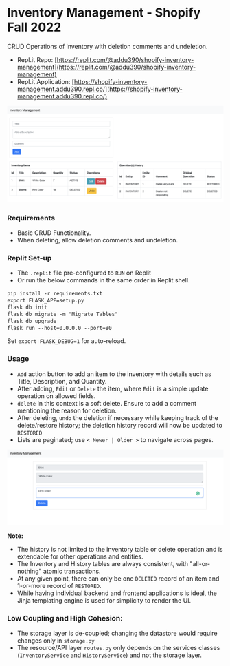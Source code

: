 # Inventory Management - Shopify Fall 2022

CRUD Operations of inventory with deletion comments and undeletion.
- Repl.it Repo: [https://replit.com/@addu390/shopify-inventory-management](https://replit.com/@addu390/shopify-inventory-management)
- Repl.it Application: [https://shopify-inventory-management.addu390.repl.co/](https://shopify-inventory-management.addu390.repl.co/) 

![](images/inventory-dashboard.png)

### Requirements
- Basic CRUD Functionality.
- When deleting, allow deletion comments and undeletion.

### Replit Set-up
- The `.replit` file pre-configured to `RUN` on Replit
- Or run the below commands in the same order in Replit shell.
```
pip install -r requirements.txt
export FLASK_APP=setup.py
flask db init
flask db migrate -m "Migrate Tables"
flask db upgrade
flask run --host=0.0.0.0 --port=80
```
Set `export FLASK_DEBUG=1` for auto-reload.

### Usage
- `Add` action button to add an item to the inventory with details such as Title, Description, and Quantity.
- After adding, `Edit` or `Delete` the item, where `Edit` is a simple update operation on allowed fields.
- `delete` in this context is a soft delete. Ensure to add a comment mentioning the reason for deletion. 
- After deleting, `undo` the deletion if necessary while keeping track of the delete/restore history; the deletion history record will now be updated to `RESTORED`
- Lists are paginated; use `< Newer | Older >` to navigate across pages.

![](images/inventory-deletion.png)

**Note:**
- The history is not limited to the inventory table or delete operation and is extendable for other operations and entities.
- The Inventory and History tables are always consistent, with "all-or-nothing" atomic transactions.
- At any given point, there can only be one `DELETED` record of an item and 1-or-more record of `RESTORED`.
- While having individual backend and frontend applications is ideal, the Jinja templating engine is used for simplicity to render the UI.

### Low Coupling and High Cohesion:
- The storage layer is de-coupled; changing the datastore would require changes only in `storage.py`
- The resource/API layer `routes.py` only depends on the services classes (`InventoryService` and `HistoryService`) and not the storage layer.
